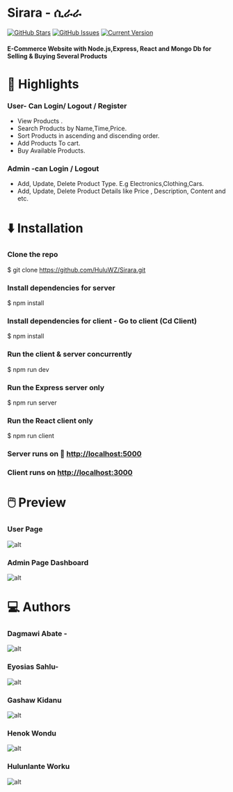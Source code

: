 #  Sirara - ሲራራ
[![GitHub Stars](https://img.shields.io/github/stars/HuluWZ/Sirara.svg)](https://github.com/HuluWZ/Sirara/stargazers) [![GitHub Issues](https://img.shields.io/github/issues/HuluWZ/Sirara.svg)](https://github.com/HuluWZ/Sirara/issues) [![Current Version](https://img.shields.io/badge/version-1.0.7-green.svg)](https://github.com/HuluWZ/Sirara)

 
####  E-Commerce Website with Node.js,Express, React and Mongo Db for Selling & Buying Several Products
# 🌟 Highlights

### User- Can Login/ Logout / Register
 * View Products .
 * Search Products by Name,Time,Price.
 * Sort Products in ascending and discending order.
 * Add Products To cart.
 * Buy Available Products.
### Admin -can Login / Logout
 * Add, Update, Delete Product Type. E.g Electronics,Clothing,Cars.
 * Add, Update, Delete Product Details like Price , Description, Content and etc.

# ⬇️ Installation
 ### Clone the repo 
  $ git clone <https://github.com/HuluWZ/Sirara.git>
### Install dependencies for server 
  $ npm install
### Install dependencies for client - Go to client (Cd Client)
 $  npm install
### Run the client & server  concurrently
  $ npm run dev
### Run the Express server only
  $ npm run server
### Run the React client only
  $ npm run client
### Server runs on   🚀 <http://localhost:5000> 
### Client runs on <http://localhost:3000>

# 🖱️ Preview 
### User Page

![alt](https://res.cloudinary.com/aastu/image/upload/v1644612716/samples/User_Page2_a5modf.jpg)

### Admin Page Dashboard

![alt](https://res.cloudinary.com/aastu/image/upload/v1644612703/samples/Admin_Page_2_yc9b43.jpg)

# 💻 Authors
### Dagmawi Abate - 
![alt](https://github.com/DagmawiAbate)

### Eyosias Sahlu-
![alt](https://github.com/eyoesat)
### Gashaw Kidanu
![alt](https://github.com/Gashaw512)

### Henok Wondu
![alt](https://github.com/henokwon)

### Hulunlante Worku
![alt](https://github.com/HuluWZ)